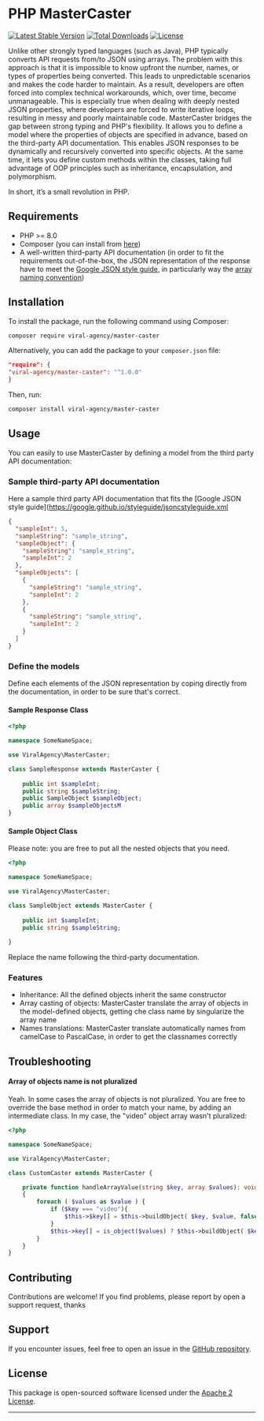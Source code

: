 # PHP MasterCaster

[![Latest Stable Version](https://poser.pugx.org/viral-agency/master-caster/v/stable)](https://packagist.org/packages/viral-agency/master-caster)
[![Total Downloads](https://poser.pugx.org/viral-agency/master-caster/downloads)](https://packagist.org/packages/viral-agency/master-caster)
[![License](https://poser.pugx.org/viral-agency/master-caster/license)](https://packagist.org/packages/viral-agency/master-caster)

Unlike other strongly typed languages (such as Java), PHP typically converts API requests from/to JSON using arrays.
The problem with this approach is that it is impossible to know upfront the number, names, or types of properties being converted. This leads to unpredictable scenarios and makes the code harder to maintain. As a result, developers are often forced into complex technical workarounds, which, over time, become unmanageable. This is especially true when dealing with deeply nested JSON properties, where developers are forced to write iterative loops, resulting in messy and poorly maintainable code.
MasterCaster bridges the gap between strong typing and PHP's flexibility. It allows you to define a model where the properties of objects are specified in advance, based on the third-party API documentation. This enables JSON responses to be dynamically and recursively converted into specific objects. At the same time, it lets you define custom methods within the classes, taking full advantage of OOP principles such as inheritance, encapsulation, and polymorphism.

In short, it’s a small revolution in PHP.

## Requirements
- PHP >= 8.0
- Composer (you can install from [here](https://getcomposer.org/download/))
- A well-written third-party API documentation (in order to fit the requirements out-of-the-box, the JSON representation of the response have to meet the [Google JSON style guide](https://google.github.io/styleguide/jsoncstyleguide.xml), in particularly way the [array naming convention](https://google.github.io/styleguide/jsoncstyleguide.xml?showone=Singular_vs_Plural_Property_Names#Singular_vs_Plural_Property_Names))

## Installation

To install the package, run the following command using Composer:

```bash
composer require viral-agency/master-caster
```

Alternatively, you can add the package to your `composer.json` file:

```json
"require": {
"viral-agency/master-caster": "^1.0.0"
}
```

Then, run:

```bash
composer install viral-agency/master-caster
```


## Usage

You can easily to use MasterCaster by defining a model from the third party API documentation:



### Sample third-party API documentation
Here a sample third party API documentation that fits the [Google JSON style guide](https://google.github.io/styleguide/jsoncstyleguide.xml

```json
{
  "sampleInt": 5,
  "sampleString": "sample_string",
  "sampleObject": {
    "sampleString": "sample_string",
    "sampleInt": 2
  },
  "sampleObjects": [
    {
      "sampleString": "sample_string",
      "sampleInt": 2
    },
    {
      "sampleString": "sample_string",
      "sampleInt": 2
    }
  ]
}
```
### Define the models
Define each elements of the JSON representation by coping directly from the documentation, in order to be sure that's correct.

#### Sample Response Class

```php
<?php

namespace SomeNameSpace;

use ViralAgency\MasterCaster;

class SampleResponse extends MasterCaster {
	
	public int $sampleInt;
	public string $sampleString;
	public SampleObject $sampleObject;
	public array $sampleObjectsM
}

```
#### Sample Object Class

Please note: you are free to put all the nested objects that you need. 

```php
<?php

namespace SomeNameSpace;

use ViralAgency\MasterCaster;

class SampleObject extends MasterCaster {
	
	public int $sampleInt;
	public string $sampleString;
	
}
```

Replace the name following the third-party documentation. 

### Features

- Inheritance: All the defined objects inherit the same constructor
- Array casting of objects: MasterCaster translate the array of objects in the model-defined objects, getting che class name by singularize the array name
- Names translations: MasterCaster translate automatically names from camelCase to PascalCase, in order to get the classnames correctly

## Troubleshooting

#### Array of objects name is not pluralized
Yeah. In some cases the array of objects is not pluralized. You are free to override the base method in order to match your name, by adding an intermediate class.
In my case, the "video" object array wasn't pluralized:

```php
<?php

namespace SomeNameSpace;

use ViralAgency\MasterCaster;

class CustomCaster extends MasterCaster {

    private function handleArrayValue(string $key, array $values): void
    {
        foreach ( $values as $value ) {
            if ($key === "video"){
                $this->$key[] = $this->buildObject( $key, $value, false);
            }
            $this->key[] = is_object($values) ? $this->buildObject( $key, $value, true ) : $value;
        }
    }
}

```


## Contributing

Contributions are welcome! If you find problems, please report by open a support request, thanks

## Support

If you encounter issues, feel free to open an issue in
the [GitHub repository](https://github.com/ViralAgency/MasterCaster/issues).

## License

This package is open-sourced software licensed under the [Apache 2 License](https://www.apache.org/licenses/LICENSE-2.0).

---

